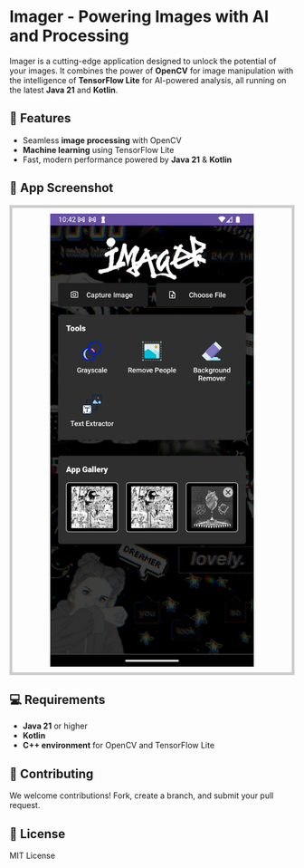 # Imager - Powering Images with AI and Processing

Imager is a cutting-edge application designed to unlock the potential of your images. It combines the power of **OpenCV** for image manipulation with the intelligence of **TensorFlow Lite** for AI-powered analysis, all running on the latest **Java 21** and **Kotlin**.

## 🚀 Features
- Seamless **image processing** with OpenCV
- **Machine learning** using TensorFlow Lite
- Fast, modern performance powered by **Java 21** & **Kotlin**

## 📸 App Screenshot
<div style="max-width: 600px; max-height: 800px; border: 5px solid #ccc; padding: 10px; margin: 10px 0; overflow: hidden;">
  <img src="https://github.com/debarunlahiri/Imager/blob/master/screenshots/Screenshot_1734196327.png" alt="App Screenshot" style="width: 100%; max-height: 800px; height: auto; object-fit: contain;">
</div>

## 💻 Requirements
- **Java 21** or higher
- **Kotlin**
- **C++ environment** for OpenCV and TensorFlow Lite

## 🤝 Contributing
We welcome contributions! Fork, create a branch, and submit your pull request.

## 📄 License
MIT License
